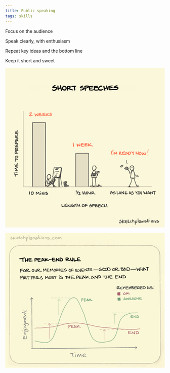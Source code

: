 ```yaml
---
title: Public speaking
tags: skills
---
```


Focus on the audience  

Speak clearly, with enthusiasm 

Repeat key ideas and the bottom line 

Keep it short and sweet 

![](/static/img/short-speeches.png)

![](/static/img/peak-end-rule.jpeg)